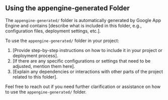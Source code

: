 
## Using the appengine-generated Folder

The `appengine-generated/` folder is automatically generated by Google App Engine and contains [describe what is included in this folder, e.g., configuration files, deployment settings, etc.]. 

To use the `appengine-generated/` folder in your project:
1. [Provide step-by-step instructions on how to include it in your project or deployment process].
2. [If there are any specific configurations or settings that need to be adjusted, mention them here].
3. [Explain any dependencies or interactions with other parts of the project related to this folder].

Feel free to reach out if you need further clarification or assistance on how to use the `appengine-generated/` folder.
